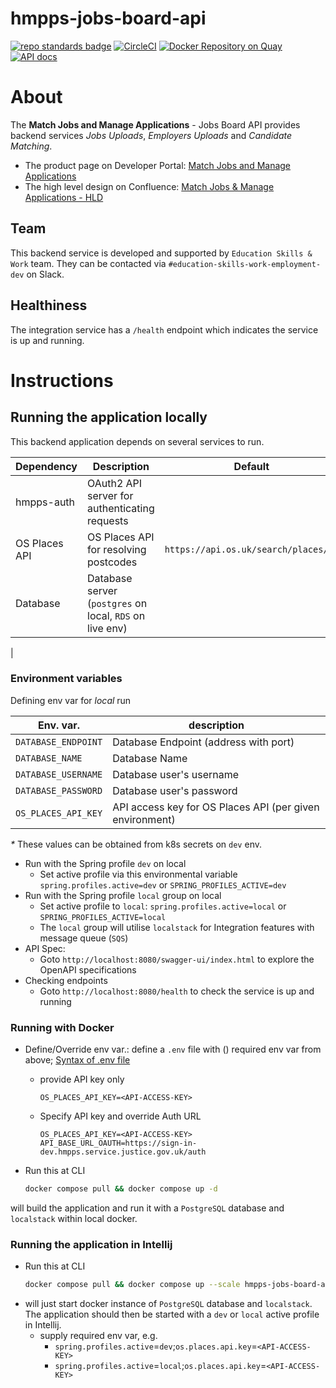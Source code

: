 # hmpps-jobs-board-api
[![repo standards badge](https://img.shields.io/badge/dynamic/json?color=blue&style=flat&logo=github&label=MoJ%20Compliant&query=%24.result&url=https%3A%2F%2Foperations-engineering-reports.cloud-platform.service.justice.gov.uk%2Fapi%2Fv1%2Fcompliant_public_repositories%2Fhmpps-jobs-board-api)](https://operations-engineering-reports.cloud-platform.service.justice.gov.uk/public-github-repositories.html#hmpps-jobs-board-api "Link to report")
[![CircleCI](https://circleci.com/gh/ministryofjustice/hmpps-jobs-board-api/tree/main.svg?style=svg)](https://circleci.com/gh/ministryofjustice/hmpps-jobs-board-api)
[![Docker Repository on Quay](https://quay.io/repository/hmpps/hmpps-jobs-board-api/status "Docker Repository on Quay")](https://quay.io/repository/hmpps/hmpps-jobs-board-api)
[![API docs](https://img.shields.io/badge/API_docs_-view-85EA2D.svg?logo=swagger)](https://hmpps-jobs-board-api-dev.hmpps.service.justice.gov.uk/webjars/swagger-ui/index.html?configUrl=/v3/api-docs)

# About
The **Match Jobs and Manage Applications** - Jobs Board API provides backend services _Jobs Uploads_, _Employers Uploads_ and _Candidate Matching_.

* The product page on Developer Portal: [Match Jobs and Manage Applications](https://developer-portal.hmpps.service.justice.gov.uk/products/candidate-matching-1)
* The high level design on Confluence: [Match Jobs & Manage Applications - HLD](https://dsdmoj.atlassian.net/wiki/x/34NiJgE)

## Team
This backend service is developed and supported by `Education Skills & Work` team. They can be contacted via `#education-skills-work-employment-dev` on Slack.

## Healthiness
The integration service has a `/health` endpoint which indicates the service is up and running.

# Instructions

## Running the application locally
This backend application depends on several services to run.

| Dependency    | Description                                              | Default                              | Override Env Var                                                                  |
|---------------|----------------------------------------------------------|--------------------------------------|-----------------------------------------------------------------------------------|
| hmpps-auth    | OAuth2 API server for authenticating requests            |                                      | `API_BASE_URL_OAUTH`                                                              |
| OS Places API | OS Places API for resolving postcodes                    | `https://api.os.uk/search/places/v1` | `OS_PLACES_API_URL`                                                               |
| Database      | Database server (`postgres` on local, `RDS` on live env) |                                      | `DATABASE_NAME`, `DATABASE_ENDPOINT`, `DATABASE_USERNAME` and `DATABASE_PASSWORD` |
|

### Environment variables
Defining env var for *local* run

| Env. var.           | description                                              |
|---------------------|----------------------------------------------------------|
| `DATABASE_ENDPOINT` | Database Endpoint (address with port)                    |
| `DATABASE_NAME`     | Database Name                                            |
| `DATABASE_USERNAME` | Database user's username                                 |
| `DATABASE_PASSWORD` | Database user's password                                 |
| `OS_PLACES_API_KEY` | API access key for OS Places API (per given environment) |
_*_ These values can be obtained from k8s secrets on `dev` env.

* Run with the Spring profile `dev` on local
  * Set active profile via this environmental variable `spring.profiles.active=dev` or `SPRING_PROFILES_ACTIVE=dev`
* Run with the Spring profile `local` group on local
  * Set active profile to `local`: `spring.profiles.active=local` or `SPRING_PROFILES_ACTIVE=local`
  * The `local` group will utilise `localstack` for Integration features with message queue (`SQS`) 
* API Spec:
    * Goto `http://localhost:8080/swagger-ui/index.html` to explore the OpenAPI specifications
* Checking endpoints
    * Goto `http://localhost:8080/health` to check the service is up and running

### Running with Docker
* Define/Override env var.: define a `.env` file with () required env var from above; [Syntax of .env file](https://docs.docker.com/compose/how-tos/environment-variables/variable-interpolation/#env-file-syntax)

  * provide API key only
    ```
    OS_PLACES_API_KEY=<API-ACCESS-KEY>
    ```
  * Specify API key and override Auth URL 
    ```
    OS_PLACES_API_KEY=<API-ACCESS-KEY>
    API_BASE_URL_OAUTH=https://sign-in-dev.hmpps.service.justice.gov.uk/auth
    ```
* Run this at CLI
  ```bash
  docker compose pull && docker compose up -d
  ```

will build the application and run it with a `PostgreSQL` database and `localstack` within local docker.

### Running the application in Intellij
* Run this at CLI
  ```bash
  docker compose pull && docker compose up --scale hmpps-jobs-board-api=0 -d
  ```
* will just start docker instance of `PostgreSQL` database and `localstack`. The application should then be started with a `dev` or `local` active profile
in Intellij. 
  * supply required env var, e.g.
    * `spring.profiles.active`=`dev`;`os.places.api.key`=`<API-ACCESS-KEY>`
    * `spring.profiles.active`=`local`;`os.places.api.key`=`<API-ACCESS-KEY>`
